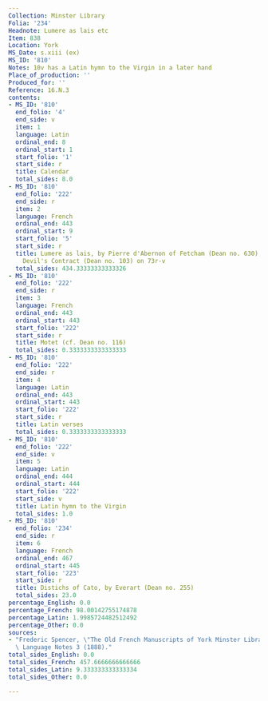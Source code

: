 ```yaml
---
Collection: Minster Library
Folia: '234'
Headnote: Lumere as lais etc
Item: 838
Location: York
MS_Date: s.xiii (ex)
MS_ID: '810'
Notes: 10v has a Latin hymn to the Virgin in a later hand
Place_of_production: ''
Produced_for: ''
Reference: 16.N.3
contents:
- MS_ID: '810'
  end_folio: '4'
  end_side: v
  item: 1
  language: Latin
  ordinal_end: 8
  ordinal_start: 1
  start_folio: '1'
  start_side: r
  title: Calendar
  total_sides: 8.0
- MS_ID: '810'
  end_folio: '222'
  end_side: r
  item: 2
  language: French
  ordinal_end: 443
  ordinal_start: 9
  start_folio: '5'
  start_side: r
  title: Lumere as lais, by Pierre d'Abernon of Fetcham (Dean no. 630), includes The
    Devil's Contract (Dean no. 103) on 73r-v
  total_sides: 434.33333333333326
- MS_ID: '810'
  end_folio: '222'
  end_side: r
  item: 3
  language: French
  ordinal_end: 443
  ordinal_start: 443
  start_folio: '222'
  start_side: r
  title: Motet (cf. Dean no. 116)
  total_sides: 0.3333333333333333
- MS_ID: '810'
  end_folio: '222'
  end_side: r
  item: 4
  language: Latin
  ordinal_end: 443
  ordinal_start: 443
  start_folio: '222'
  start_side: r
  title: Latin verses
  total_sides: 0.3333333333333333
- MS_ID: '810'
  end_folio: '222'
  end_side: v
  item: 5
  language: Latin
  ordinal_end: 444
  ordinal_start: 444
  start_folio: '222'
  start_side: v
  title: Latin hymn to the Virgin
  total_sides: 1.0
- MS_ID: '810'
  end_folio: '234'
  end_side: r
  item: 6
  language: French
  ordinal_end: 467
  ordinal_start: 445
  start_folio: '223'
  start_side: r
  title: Distichs of Cato, by Everart (Dean no. 255)
  total_sides: 23.0
percentage_English: 0.0
percentage_French: 98.00142755174878
percentage_Latin: 1.9985724482512492
percentage_Other: 0.0
sources:
- "Frederic Spencer, \"The Old French Manuscripts of York Minster Library,\"\x9D Modern\
  \ Language Notes 3 (1888)."
total_sides_English: 0.0
total_sides_French: 457.6666666666666
total_sides_Latin: 9.333333333333334
total_sides_Other: 0.0

---
```

